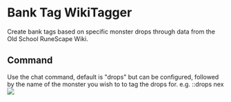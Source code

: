 # Bank Tag WikiTagger
Create bank tags based on specific monster drops through data from the Old School RuneScape Wiki. 
## Command
Use the chat command, default is "drops" but can be configured, followed by the name of the monster you wish to to tag the drops for. 
e.g. ::drops nex
![](https://media.giphy.com/media/v1.Y2lkPTc5MGI3NjExcmV5c2Z5MGt5OGg0N3h0a3RvbXRiZGEydTN3cG5jMmxyamNmYTcxcSZlcD12MV9pbnRlcm5hbF9naWZfYnlfaWQmY3Q9Zw/hU7A77oVNRRXCyM13o/giphy.gif)
